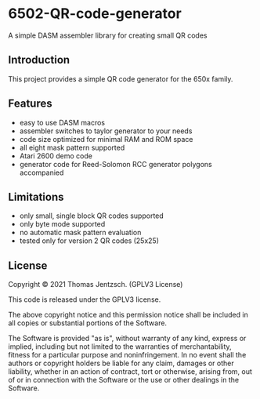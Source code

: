 # 6502-QR-code-generator
A simple DASM assembler library for creating small QR codes

## Introduction
This project provides a simple QR code generator for the 650x family. 

## Features
- easy to use DASM macros
- assembler switches to taylor generator to your needs
- code size optimized for minimal RAM and ROM space 
- all eight mask pattern supported
- Atari 2600 demo code
- generator code for Reed-Solomon RCC generator polygons accompanied

## Limitations
- only small, single block QR codes supported
- only byte mode supported
- no automatic mask pattern evaluation
- tested only for version 2 QR codes (25x25)

## License
Copyright © 2021 Thomas Jentzsch. (GPLV3 License)

This code is released under the GPLV3 license.

The above copyright notice and this permission notice shall be included in all copies or substantial portions of the Software.

The Software is provided "as is", without warranty of any kind, express or implied, including but not limited to the warranties of merchantability, fitness for a particular purpose and noninfringement. In no event shall the authors or copyright holders be liable for any claim, damages or other liability, whether in an action of contract, tort or otherwise, arising from, out of or in connection with the Software or the use or other dealings in the Software.
